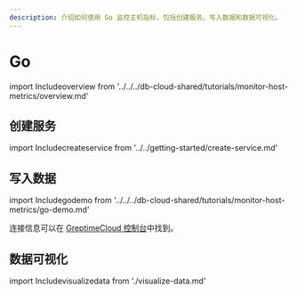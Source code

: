 ```yaml
---
description: 介绍如何使用 Go 监控主机指标，包括创建服务、写入数据和数据可视化。
---
```


# Go

import Includeoverview from '../../../db-cloud-shared/tutorials/monitor-host-metrics/overview.md' 

<Includeoverview/>

## 创建服务

import Includecreateservice from '../../getting-started/create-service.md' 

<Includecreateservice/>

## 写入数据

import Includegodemo from '../../../db-cloud-shared/tutorials/monitor-host-metrics/go-demo.md' 

<Includegodemo/>

连接信息可以在 [GreptimeCloud 控制台](https://console.greptime.cloud/service)中找到。

## 数据可视化

import Includevisualizedata from './visualize-data.md' 

<Includevisualizedata/>
